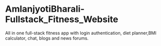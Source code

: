 # AmlanjyotiBharali-Fullstack_Fitness_Website
All in one full-stack fitness app with login authentication, diet planner,BMI calculator, chat, blogs and news forums.
